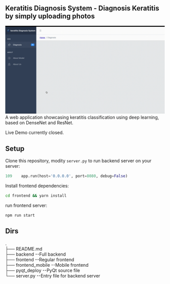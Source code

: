 Keratitis Diagnosis System - Diagnosis Keratitis by simply uploading photos
---
![Demo](https://github.com/az0s/KDS/blob/main/demo.gif?raw=true)
A web application showcasing keratitis classification using deep learning, based on DenseNet and ResNet.

Live Demo currently closed.

## Setup 

Clone this repository, modity `server.py` to run backend server on your server:
```py
109    app.run(host='0.0.0.0', port=8080, debug=False)
``` 

Install frontend dependencies:
```sh
cd frontend && yarn install
```
run frontend server:

```sh
npm run start
```

## Dirs 
.  
├── README.md  
├── backend             --Full backend  
├── frontend            --Regular frontend  
├── frontend_mobile     --Mobile frontend   
├── pyqt_deploy         --PyQt source file  
└── server.py           --Entry file for backend server